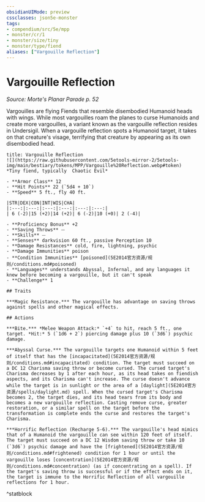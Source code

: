 ```yaml
---
obsidianUIMode: preview
cssclasses: json5e-monster
tags:
- compendium/src/5e/mpp
- monster/cr/1
- monster/size/tiny
- monster/type/fiend
aliases: ["Vargouille Reflection"]
---
```

# Vargouille Reflection
*Source: Morte's Planar Parade p. 52*  

Vargouilles are flying Fiends that resemble disembodied Humanoid heads with wings. While most vargouilles roam the planes to curse Humanoids and create more vargouilles, a variant known as the vargouille reflection resides in Undersigil. When a vargouille reflection spots a Humanoid target, it takes on that creature's visage, terrifying that creature by appearing as its own disembodied head.

```ad-statblock
title: Vargouille Reflection
![](https://raw.githubusercontent.com/5etools-mirror-2/5etools-img/main/bestiary/tokens/MPP/Vargouille%20Reflection.webp#token)
*Tiny fiend, typically  Chaotic Evil*

- **Armor Class** 12
- **Hit Points** 22 (`5d4 + 10`)
- **Speed** 5 ft., fly 40 ft.

|STR|DEX|CON|INT|WIS|CHA|
|:---:|:---:|:---:|:---:|:---:|:---:|
| 6 (-2)|15 (+2)|14 (+2)| 6 (-2)|10 (+0)| 2 (-4)|

- **Proficiency Bonus** +2
- **Saving Throws** ⏤
- **Skills** ⏤
- **Senses** darkvision 60 ft., passive Perception 10
- **Damage Resistances** cold, fire, lightning, psychic
- **Damage Immunities** poison
- **Condition Immunities** [poisoned](5E2014官方资源/规则/conditions.md#poisoned)
- **Languages** understands Abyssal, Infernal, and any languages it knew before becoming a vargouille, but it can't speak
- **Challenge** 1

## Traits

***Magic Resistance.*** The vargouille has advantage on saving throws against spells and other magical effects.

## Actions

***Bite.*** *Melee Weapon Attack:* `+4` to hit, reach 5 ft., one target. *Hit:* 5 (`1d6 + 2`) piercing damage plus 10 (`3d6`) psychic damage.

***Abyssal Curse.*** The vargouille targets one Humanoid within 5 feet of itself that has the [incapacitated](5E2014官方资源/规则/conditions.md#incapacitated) condition. The target must succeed on a DC 12 Charisma saving throw or become cursed. The cursed target's Charisma decreases by 1 after each hour, as its head takes on fiendish aspects, and its Charisma can't increase. The curse doesn't advance while the target is in sunlight or the area of a [daylight](5E2014官方资源/spells/daylight.md) spell. When the cursed target's Charisma becomes 2, the target dies, and its head tears from its body and becomes a new vargouille reflection. Casting remove curse, greater restoration, or a similar spell on the target before the transformation is complete ends the curse and restores the target's Charisma.

***Horrific Reflection (Recharge 5-6).*** The vargouille's head mimics that of a Humanoid the vargouille can see within 120 feet of itself. The target must succeed on a DC 12 Wisdom saving throw or take 10 (`3d6`) psychic damage and have the [frightened](5E2014官方资源/规则/conditions.md#frightened) condition for 1 hour or until the vargouille loses [concentration](5E2014官方资源/规则/conditions.md#concentration) (as if concentrating on a spell). If the target's saving throw is successful or if the effect ends on it, the target is immune to the Horrific Reflection of all vargouille reflections for 1 hour.
```
^statblock